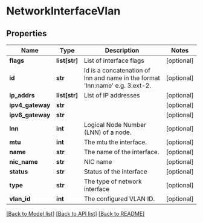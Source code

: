 # NetworkInterfaceVlan

## Properties
Name | Type | Description | Notes
------------ | ------------- | ------------- | -------------
**flags** | **list[str]** | List of interface flags | [optional] 
**id** | **str** | Id is a concatenation of lnn and name in the format &#39;lnn:name&#39; e.g. 3:ext-2. | [optional] 
**ip_addrs** | **list[str]** | List of IP addresses | [optional] 
**ipv4_gateway** | **str** |  | [optional] 
**ipv6_gateway** | **str** |  | [optional] 
**lnn** | **int** | Logical Node Number (LNN) of a node. | [optional] 
**mtu** | **int** | The mtu the interface. | [optional] 
**name** | **str** | The name of the interface. | [optional] 
**nic_name** | **str** | NIC name | [optional] 
**status** | **str** | Status of the interface | [optional] 
**type** | **str** | The type of network interface | [optional] 
**vlan_id** | **int** | The configured VLAN ID. | [optional] 

[[Back to Model list]](../README.md#documentation-for-models) [[Back to API list]](../README.md#documentation-for-api-endpoints) [[Back to README]](../README.md)



